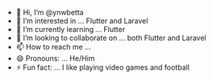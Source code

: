 - 👋 Hi, I’m @ynwbetta
- 👀 I’m interested in ... Flutter and Laravel
- 🌱 I’m currently learning ... Flutter
- 💞️ I’m looking to collaborate on ... both Flutter and Laravel
- 📫 How to reach me ... 
- 😄 Pronouns: ... He/Him
- ⚡ Fun fact: ... I like playing video games and football

<!---
ynwbetta/ynwbetta is a ✨ special ✨ repository because its `README.md` (this file) appears on your GitHub profile.
You can click the Preview link to take a look at your changes.
--->
